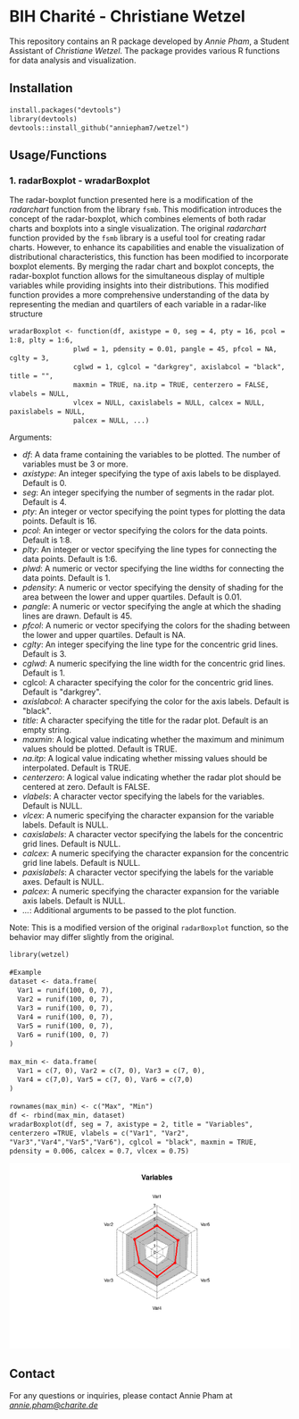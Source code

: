 # BIH Charité - Christiane Wetzel

This repository contains an R package developed by _Annie Pham_, a Student Assistant of _Christiane Wetzel_. The package provides various R functions for data analysis and visualization.


## Installation
```
install.packages("devtools")
library(devtools)
devtools::install_github("anniepham7/wetzel")
```

## Usage/Functions

### 1. radarBoxplot - wradarBoxplot
The radar-boxplot function presented here is a modification of the *radarchart* function from the library `fsmb`. This modification introduces the concept of the radar-boxplot, which combines elements of both radar charts and boxplots into a single visualization. The original *radarchart* function provided by the `fsmb` library is a useful tool for creating radar charts. However, to enhance its capabilities and enable the visualization of distributional characteristics, this function has been modified to incorporate boxplot elements. By merging the radar chart and boxplot concepts, the radar-boxplot function allows for the simultaneous display of multiple variables while providing insights into their distributions. This modified function provides a more comprehensive understanding of the data by representing the median and quartilers of each variable in a radar-like structure
```
wradarBoxplot <- function(df, axistype = 0, seg = 4, pty = 16, pcol = 1:8, plty = 1:6,
                plwd = 1, pdensity = 0.01, pangle = 45, pfcol = NA, cglty = 3,
                cglwd = 1, cglcol = "darkgrey", axislabcol = "black", title = "",
                maxmin = TRUE, na.itp = TRUE, centerzero = FALSE, vlabels = NULL,
                vlcex = NULL, caxislabels = NULL, calcex = NULL, paxislabels = NULL,
                palcex = NULL, ...)
```
Arguments:
- _df_: A data frame containing the variables to be plotted. The number of variables must be 3 or more.
- _axistype_: An integer specifying the type of axis labels to be displayed. Default is 0.
- _seg_: An integer specifying the number of segments in the radar plot. Default is 4.
- _pty_: An integer or vector specifying the point types for plotting the data points. Default is 16.
- _pcol_: An integer or vector specifying the colors for the data points. Default is 1:8.
- _plty_: An integer or vector specifying the line types for connecting the data points. Default is 1:6.
- _plwd_: A numeric or vector specifying the line widths for connecting the data points. Default is 1.
- _pdensity_: A numeric or vector specifying the density of shading for the area between the lower and upper quartiles. Default is 0.01.
- _pangle_: A numeric or vector specifying the angle at which the shading lines are drawn. Default is 45.
- _pfcol_: A numeric or vector specifying the colors for the shading between the lower and upper quartiles. Default is NA.
- _cglty_: An integer specifying the line type for the concentric grid lines. Default is 3.
- _cglwd_: A numeric specifying the line width for the concentric grid lines. Default is 1.
- cglcol: A character specifying the color for the concentric grid lines. Default is "darkgrey".
- _axislabcol_: A character specifying the color for the axis labels. Default is "black".
- _title_: A character specifying the title for the radar plot. Default is an empty string.
- _maxmin_: A logical value indicating whether the maximum and minimum values should be plotted. Default is TRUE.
- _na.itp_: A logical value indicating whether missing values should be interpolated. Default is TRUE.
- _centerzero_: A logical value indicating whether the radar plot should be centered at zero. Default is FALSE.
- _vlabels_: A character vector specifying the labels for the variables. Default is NULL.
- _vlcex_: A numeric specifying the character expansion for the variable labels. Default is NULL.
- _caxislabels_: A character vector specifying the labels for the concentric grid lines. Default is NULL.
- _calcex_: A numeric specifying the character expansion for the concentric grid line labels. Default is NULL.
- _paxislabels_: A character vector specifying the labels for the variable axes. Default is NULL.
- _palcex_: A numeric specifying the character expansion for the variable axis labels. Default is NULL.
- _..._: Additional arguments to be passed to the plot function.

Note: This is a modified version of the original `radarBoxplot` function, so the behavior may differ slightly from the original.
```
library(wetzel)

#Example
dataset <- data.frame(
  Var1 = runif(100, 0, 7),
  Var2 = runif(100, 0, 7),
  Var3 = runif(100, 0, 7),
  Var4 = runif(100, 0, 7),
  Var5 = runif(100, 0, 7),
  Var6 = runif(100, 0, 7)
)

max_min <- data.frame(
  Var1 = c(7, 0), Var2 = c(7, 0), Var3 = c(7, 0),
  Var4 = c(7,0), Var5 = c(7, 0), Var6 = c(7,0)
)

rownames(max_min) <- c("Max", "Min")
df <- rbind(max_min, dataset)
wradarBoxplot(df, seg = 7, axistype = 2, title = "Variables", centerzero =TRUE, vlabels = c("Var1", "Var2", "Var3","Var4","Var5","Var6"), cglcol = "black", maxmin = TRUE, pdensity = 0.006, calcex = 0.7, vlcex = 0.75)
```
![radarBoxplot](Photos/20430001-4515-4bf5-807c-68d87c666dd4.png) 
## Contact
For any questions or inquiries, please contact Annie Pham at *annie.pham@charite.de*
